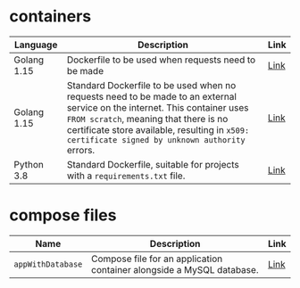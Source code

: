 # containers

| Language    | Description                                                  | Link                        |
| ----------- | ------------------------------------------------------------ | --------------------------- |
| Golang 1.15 | Dockerfile to be used when requests need to be made          | [Link](/golang/webRequests) |
| Golang 1.15 | Standard Dockerfile to be used when no requests need to be made to an external service on the internet. This container uses `FROM scratch`, meaning that there is no certificate store available, resulting in `x509: certificate signed by unknown authority` errors. | [Link](/golang/noRequests)  |
| Python 3.8  | Standard Dockerfile, suitable for projects with a `requirements.txt` file. | [Link](/python/standard)    |

# compose files

| Name              | Description                                                  | Link                             |
| ----------------- | ------------------------------------------------------------ | -------------------------------- |
| `appWithDatabase` | Compose file for an application container alongside a MySQL database. | [Link](/compose/appWithDatabase) |

